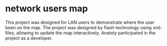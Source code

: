 network users map
========================

This project was designed for LAN users to demonstrate where the user been on the map. The project was designed by flash-technology using xml-files, allowing to update the map interactively. Anatoly participated in the project as a developer.
